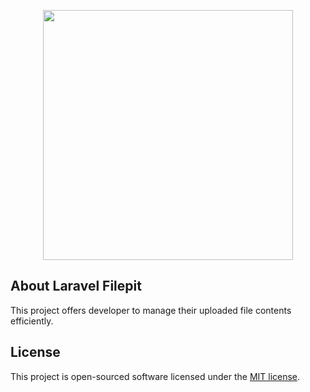 <p align="center"><a href="https://laravel.com" target="_blank"><img src="https://raw.githubusercontent.com/laravel/art/master/logo-lockup/5%20SVG/2%20CMYK/1%20Full%20Color/laravel-logolockup-cmyk-red.svg" width="400"></a></p>


## About Laravel Filepit

This project offers developer to manage their uploaded file contents efficiently. 

## License

This project is open-sourced software licensed under the [MIT license](https://opensource.org/licenses/MIT).

